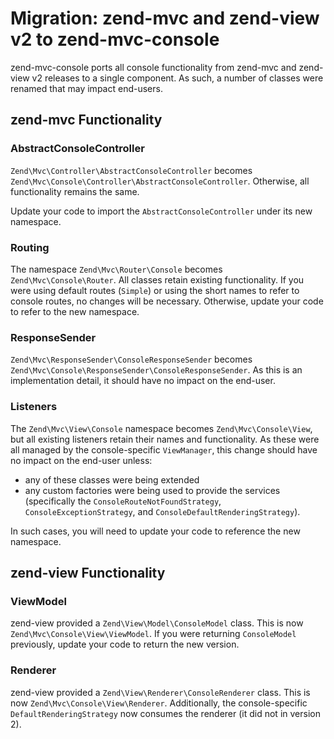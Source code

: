 # Migration: zend-mvc and zend-view v2 to zend-mvc-console

zend-mvc-console ports all console functionality from zend-mvc and zend-view v2
releases to a single component. As such, a number of classes were renamed that
may impact end-users.

## zend-mvc Functionality

### AbstractConsoleController

`Zend\Mvc\Controller\AbstractConsoleController` becomes
`Zend\Mvc\Console\Controller\AbstractConsoleController`. Otherwise, all
functionality remains the same.

Update your code to import the `AbstractConsoleController` under its new
namespace.

### Routing

The namespace `Zend\Mvc\Router\Console` becomes `Zend\Mvc\Console\Router`. All
classes retain existing functionality. If you were using default routes
(`Simple`) or using the short names to refer to console routes, no changes will
be necessary. Otherwise, update your code to refer to the new namespace.

### ResponseSender

`Zend\Mvc\ResponseSender\ConsoleResponseSender` becomes
`Zend\Mvc\Console\ResponseSender\ConsoleResponseSender`. As this is an
implementation detail, it should have no impact on the end-user.

### Listeners

The `Zend\Mvc\View\Console` namespace becomes `Zend\Mvc\Console\View`, but all
existing listeners retain their names and functionality. As these were all
managed by the console-specific `ViewManager`, this change should have no impact
on the end-user unless:

- any of these classes were being extended
- any custom factories were being used to provide the services (specifically the
  `ConsoleRouteNotFoundStrategy`, `ConsoleExceptionStrategy`, and
  `ConsoleDefaultRenderingStrategy`).

In such cases, you will need to update your code to reference the new namespace.

## zend-view Functionality

### ViewModel

zend-view provided a `Zend\View\Model\ConsoleModel` class. This is now
`Zend\Mvc\Console\View\ViewModel`. If you were returning `ConsoleModel`
previously, update your code to return the new version.

### Renderer

zend-view provided a `Zend\View\Renderer\ConsoleRenderer` class. This is now
`Zend\Mvc\Console\View\Renderer`. Additionally, the console-specific
`DefaultRenderingStrategy` now consumes the renderer (it did not in version 2).
